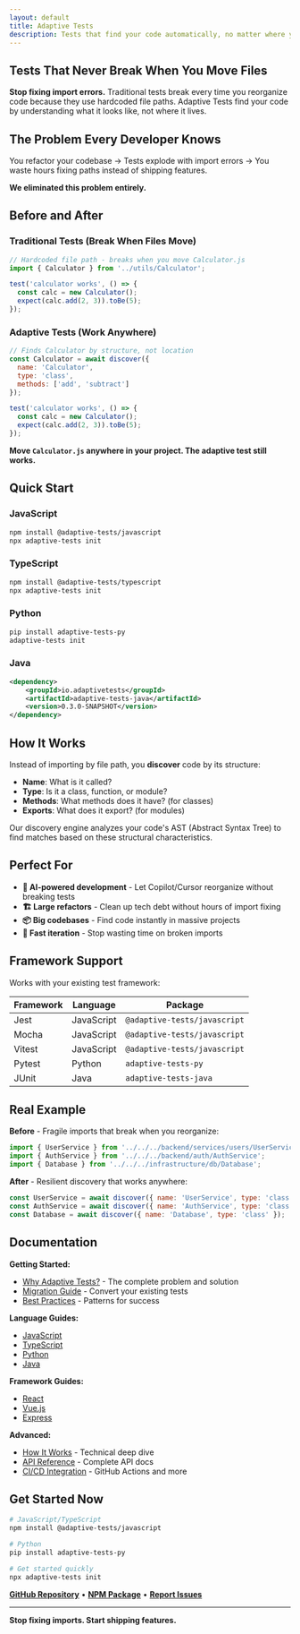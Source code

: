 ```yaml
---
layout: default
title: Adaptive Tests
description: Tests that find your code automatically, no matter where you move it
---
```


## Tests That Never Break When You Move Files

**Stop fixing import errors.** Traditional tests break every time you reorganize code because they use hardcoded file paths. Adaptive Tests find your code by understanding what it looks like, not where it lives.

## The Problem Every Developer Knows

You refactor your codebase → Tests explode with import errors → You waste hours fixing paths instead of shipping features.

**We eliminated this problem entirely.**

## Before and After

### Traditional Tests (Break When Files Move)

```javascript
// Hardcoded file path - breaks when you move Calculator.js
import { Calculator } from '../utils/Calculator';

test('calculator works', () => {
  const calc = new Calculator();
  expect(calc.add(2, 3)).toBe(5);
});
```

### Adaptive Tests (Work Anywhere)

```javascript
// Finds Calculator by structure, not location
const Calculator = await discover({
  name: 'Calculator',
  type: 'class',
  methods: ['add', 'subtract']
});

test('calculator works', () => {
  const calc = new Calculator();
  expect(calc.add(2, 3)).toBe(5);
});
```

**Move `Calculator.js` anywhere in your project. The adaptive test still works.**

## Quick Start

### JavaScript

```bash
npm install @adaptive-tests/javascript
npx adaptive-tests init
```

### TypeScript

```bash
npm install @adaptive-tests/typescript
npx adaptive-tests init
```

### Python

```bash
pip install adaptive-tests-py
adaptive-tests init
```

### Java

```xml
<dependency>
    <groupId>io.adaptivetests</groupId>
    <artifactId>adaptive-tests-java</artifactId>
    <version>0.3.0-SNAPSHOT</version>
</dependency>
```

## How It Works

Instead of importing by file path, you **discover** code by its structure:

- **Name**: What is it called?
- **Type**: Is it a class, function, or module?
- **Methods**: What methods does it have? (for classes)
- **Exports**: What does it export? (for modules)

Our discovery engine analyzes your code's AST (Abstract Syntax Tree) to find matches based on these structural characteristics.

## Perfect For

- **🤖 AI-powered development** - Let Copilot/Cursor reorganize without breaking tests
- **🏗️ Large refactors** - Clean up tech debt without hours of import fixing
- **📦 Big codebases** - Find code instantly in massive projects
- **🚀 Fast iteration** - Stop wasting time on broken imports

## Framework Support

Works with your existing test framework:

| Framework | Language | Package |
|-----------|----------|---------|
| Jest | JavaScript | `@adaptive-tests/javascript` |
| Mocha | JavaScript | `@adaptive-tests/javascript` |
| Vitest | JavaScript | `@adaptive-tests/javascript` |
| Pytest | Python | `adaptive-tests-py` |
| JUnit | Java | `adaptive-tests-java` |

## Real Example

**Before** - Fragile imports that break when you reorganize:

```javascript
import { UserService } from '../../../backend/services/users/UserService';
import { AuthService } from '../../../backend/auth/AuthService';
import { Database } from '../../../infrastructure/db/Database';
```

**After** - Resilient discovery that works anywhere:

```javascript
const UserService = await discover({ name: 'UserService', type: 'class' });
const AuthService = await discover({ name: 'AuthService', type: 'class' });
const Database = await discover({ name: 'Database', type: 'class' });
```

## Documentation

**Getting Started:**

- [Why Adaptive Tests?](WHY_ADAPTIVE_TESTS.md) - The complete problem and solution
- [Migration Guide](MIGRATION_GUIDE.md) - Convert your existing tests
- [Best Practices](BEST_PRACTICES.md) - Patterns for success

**Language Guides:**

- [JavaScript](../languages/javascript/README.md)
- [TypeScript](../languages/typescript/README.md)
- [Python](../languages/python/README.md)
- [Java](../languages/java/README.md)

**Framework Guides:**

- [React](../languages/javascript/docs/REACT_QUICKSTART.md)
- [Vue.js](../languages/javascript/docs/VUE_QUICKSTART.md)
- [Express](../languages/javascript/docs/EXPRESS_QUICKSTART.md)

**Advanced:**

- [How It Works](HOW_IT_WORKS.md) - Technical deep dive
- [API Reference](API_REFERENCE.md) - Complete API docs
- [CI/CD Integration](CI_STRATEGY.md) - GitHub Actions and more

## Get Started Now

```bash
# JavaScript/TypeScript
npm install @adaptive-tests/javascript

# Python
pip install adaptive-tests-py

# Get started quickly
npx adaptive-tests init
```

**[GitHub Repository](https://github.com/anon57396/adaptive-tests)** • **[NPM Package](https://www.npmjs.com/package/adaptive-tests)** • **[Report Issues](https://github.com/anon57396/adaptive-tests/issues)**

---

**Stop fixing imports. Start shipping features.**
